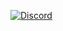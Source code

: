 [![Discord](https://lanyard.cnrad.dev/api/485504221781950465)](https://discord.com/users/485504221781950465)
